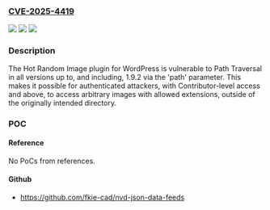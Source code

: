 ### [CVE-2025-4419](https://cve.mitre.org/cgi-bin/cvename.cgi?name=CVE-2025-4419)
![](https://img.shields.io/static/v1?label=Product&message=Hot%20Random%20Image&color=blue)
![](https://img.shields.io/static/v1?label=Version&message=*%3C%3D%201.9.2%20&color=brighgreen)
![](https://img.shields.io/static/v1?label=Vulnerability&message=CWE-22%20Improper%20Limitation%20of%20a%20Pathname%20to%20a%20Restricted%20Directory%20('Path%20Traversal')&color=brighgreen)

### Description

The Hot Random Image plugin for WordPress is vulnerable to Path Traversal in all versions up to, and including, 1.9.2 via the 'path' parameter. This makes it possible for authenticated attackers, with Contributor-level access and above, to access arbitrary images with allowed extensions, outside of the originally intended directory.

### POC

#### Reference
No PoCs from references.

#### Github
- https://github.com/fkie-cad/nvd-json-data-feeds

